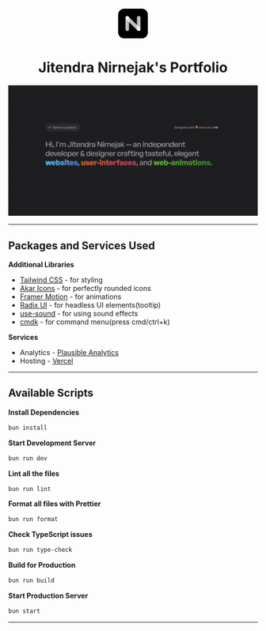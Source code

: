 <p align="center">
  <a href="https://nirnejak.com">
    <img alt="Nirnejak" src="https://raw.githubusercontent.com/nirnejak/nirnejak-website/master/public/icons/icon-512x512.png" width="60" />
  </a>
</p>

<h1 align="center">
  Jitendra Nirnejak's Portfolio
</h1>

!["Jitendra Nirnejak Website Snapshot"](https://raw.githubusercontent.com/nirnejak/nirnejak-website/master/public/cover.png)

---

## Packages and Services Used

**Additional Libraries**

- [Tailwind CSS](https://tailwindcss.com/) - for styling
- [Akar Icons](https://akaricons.com/) - for perfectly rounded icons
- [Framer Motion](https://www.framer.com/motion/) - for animations
- [Radix UI](https://www.radix-ui.com/) - for headless UI elements(tooltip)
- [use-sound](https://www.npmjs.com/package/use-sound) - for using sound effects
- [cmdk](https://cmdk.paco.me/) - for command menu(press cmd/ctrl+k)

**Services**

- Analytics - [Plausible Analytics](https://plausible.io/)
- Hosting - [Vercel](https://vercel.com/)

---

## Available Scripts

**Install Dependencies**

```bash
bun install
```

**Start Development Server**

```bash
bun run dev
```

**Lint all the files**

```bash
bun run lint
```

**Format all files with Prettier**

```bash
bun run format
```

**Check TypeScript issues**

```bash
bun run type-check
```

**Build for Production**

```bash
bun run build
```

**Start Production Server**

```bash
bun start
```

---
